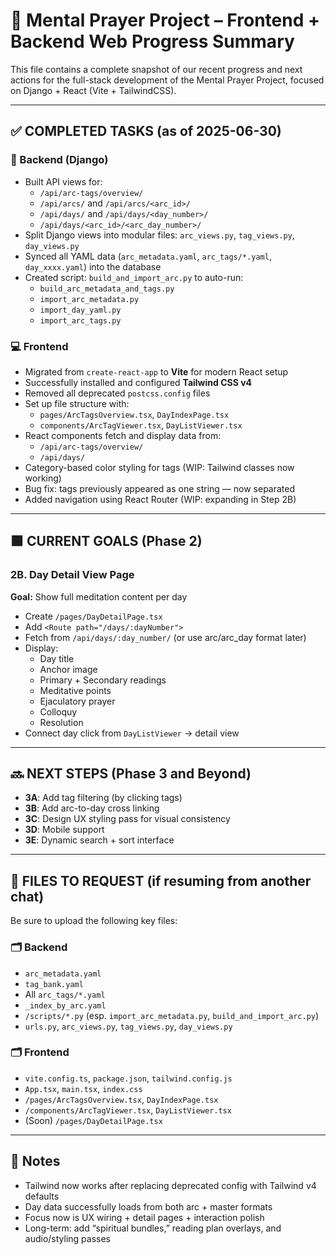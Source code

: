 # 🧱 Mental Prayer Project – Frontend + Backend Web Progress Summary

This file contains a complete snapshot of our recent progress and next actions for the full-stack development of the Mental Prayer Project, focused on Django + React (Vite + TailwindCSS).

---

## ✅ COMPLETED TASKS (as of 2025-06-30)

### 🔧 Backend (Django)

- Built API views for:
  - `/api/arc-tags/overview/`
  - `/api/arcs/` and `/api/arcs/<arc_id>/`
  - `/api/days/` and `/api/days/<day_number>/`
  - `/api/days/<arc_id>/<arc_day_number>/`
- Split Django views into modular files: `arc_views.py`, `tag_views.py`, `day_views.py`
- Synced all YAML data (`arc_metadata.yaml`, `arc_tags/*.yaml`, `day_xxxx.yaml`) into the database
- Created script: `build_and_import_arc.py` to auto-run:
  - `build_arc_metadata_and_tags.py`
  - `import_arc_metadata.py`
  - `import_day_yaml.py`
  - `import_arc_tags.py`

### 💻 Frontend

- Migrated from `create-react-app` to **Vite** for modern React setup
- Successfully installed and configured **Tailwind CSS v4**
- Removed all deprecated `postcss.config` files
- Set up file structure with:
  - `pages/ArcTagsOverview.tsx`, `DayIndexPage.tsx`
  - `components/ArcTagViewer.tsx`, `DayListViewer.tsx`
- React components fetch and display data from:
  - `/api/arc-tags/overview/`
  - `/api/days/`
- Category-based color styling for tags (WIP: Tailwind classes now working)
- Bug fix: tags previously appeared as one string — now separated
- Added navigation using React Router (WIP: expanding in Step 2B)

---

## 🟩 CURRENT GOALS (Phase 2)

### 2B. Day Detail View Page

**Goal:** Show full meditation content per day

- Create `/pages/DayDetailPage.tsx`
- Add `<Route path="/days/:dayNumber">`
- Fetch from `/api/days/:day_number/` (or use arc/arc_day format later)
- Display:
  - Day title
  - Anchor image
  - Primary + Secondary readings
  - Meditative points
  - Ejaculatory prayer
  - Colloquy
  - Resolution
- Connect day click from `DayListViewer` → detail view

---

## 🔜 NEXT STEPS (Phase 3 and Beyond)

- **3A**: Add tag filtering (by clicking tags)
- **3B**: Add arc-to-day cross linking
- **3C**: Design UX styling pass for visual consistency
- **3D**: Mobile support
- **3E**: Dynamic search + sort interface

---

## 📂 FILES TO REQUEST (if resuming from another chat)

Be sure to upload the following key files:

### 🗂 Backend
- `arc_metadata.yaml`
- `tag_bank.yaml`
- All `arc_tags/*.yaml`
- `_index_by_arc.yaml`
- `/scripts/*.py` (esp. `import_arc_metadata.py`, `build_and_import_arc.py`)
- `urls.py`, `arc_views.py`, `tag_views.py`, `day_views.py`

### 🗂 Frontend
- `vite.config.ts`, `package.json`, `tailwind.config.js`
- `App.tsx`, `main.tsx`, `index.css`
- `/pages/ArcTagsOverview.tsx`, `DayIndexPage.tsx`
- `/components/ArcTagViewer.tsx`, `DayListViewer.tsx`
- (Soon) `/pages/DayDetailPage.tsx`

---

## 💬 Notes

- Tailwind now works after replacing deprecated config with Tailwind v4 defaults
- Day data successfully loads from both arc + master formats
- Focus now is UX wiring + detail pages + interaction polish
- Long-term: add “spiritual bundles,” reading plan overlays, and audio/styling passes